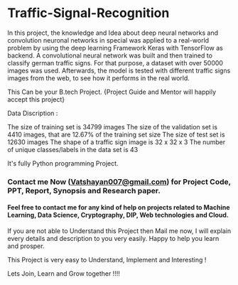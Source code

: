 # Traffic-Signal-Recognition

In this project, the knowledge and Idea about deep neural networks and convolution neuronal networks in special was applied to a real-world problem by using the deep learning Framework Keras with TensorFlow as backend. A convolutional neural network was built and then trained to classify german traffic signs. For that purpose, a dataset with over 50000 images was used. Afterwards, the model is tested with different traffic signs images from the web, to see how it performs in the real world.


This Can be your B.tech Project. {Project Guide and Mentor will happily accept this project}

Data Discription :

The size of training set is 34799 images
The size of the validation set is 4410 images, that are 12.67% of the training set size
The size of test set is 12630 images
The shape of a traffic sign image is 32 x 32 x 3
The number of unique classes/labels in the data set is 43

It's fully Python programming Project.

### Contact me Now (Vatshayan007@gmail.com) for Project Code, PPT, Report, Synopsis and Research paper.

#### Feel free to contact me for any kind of help on projects related to Machine Learning, Data Science, Cryptography, DIP, Web technologies and Cloud.
If you are not able to Understand this Project then Mail me now, I will explain every details and description to you very easily. Happy to help you learn and prosper.

This Project is very easy to Understand, Implement and Interesting !

Lets Join, Learn and Grow together !!!!
